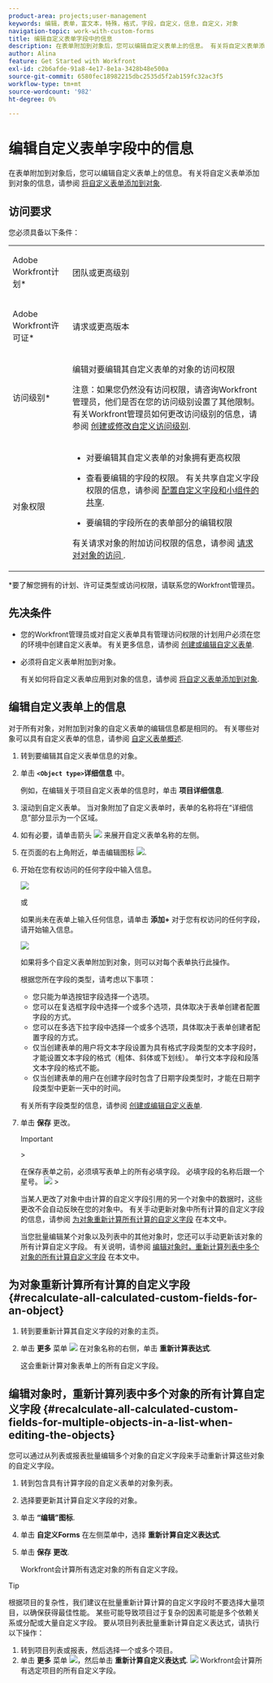 ```yaml
---
product-area: projects;user-management
keywords: 编辑，表单，富文本，特殊，格式，字段，自定义，信息，自定义，对象
navigation-topic: work-with-custom-forms
title: 编辑自定义表单字段中的信息
description: 在表单附加到对象后，您可以编辑自定义表单上的信息。 有关将自定义表单添加到对象的信息，请参阅将自定义表单添加到对象。
author: Alina
feature: Get Started with Workfront
exl-id: c2b6afde-91a8-4e17-8e1a-3428b48e500a
source-git-commit: 6580fec18982215dbc2535d5f2ab159fc32ac3f5
workflow-type: tm+mt
source-wordcount: '982'
ht-degree: 0%

---
```


# 编辑自定义表单字段中的信息

在表单附加到对象后，您可以编辑自定义表单上的信息。 有关将自定义表单添加到对象的信息，请参阅 [将自定义表单添加到对象](../../workfront-basics/work-with-custom-forms/add-a-custom-form-to-an-object.md).

## 访问要求

您必须具备以下条件：

<table style="table-layout:auto"> 
 <col> 
 <col> 
 <tbody> 
  <tr> 
   <td role="rowheader"> <p>Adobe Workfront计划*</p> </td> 
   <td>团队或更高级别</td> 
  </tr> 
  <tr> 
   <td role="rowheader"> <p>Adobe Workfront许可证*</p> </td> 
   <td> <p>请求或更高版本</p> </td> 
  </tr> 
  <tr data-mc-conditions=""> 
   <td role="rowheader">访问级别*</td> 
   <td> <p>编辑对要编辑其自定义表单的对象的访问权限</p> <p>注意：如果您仍然没有访问权限，请咨询Workfront管理员，他们是否在您的访问级别设置了其他限制。 有关Workfront管理员如何更改访问级别的信息，请参阅 <a href="../../administration-and-setup/add-users/configure-and-grant-access/create-modify-access-levels.md" class="MCXref xref">创建或修改自定义访问级别</a>.</p> </td> 
  </tr> 
  <tr data-mc-conditions=""> 
   <td role="rowheader"> <p>对象权限</p> </td> 
   <td> 
    <ul> 
     <li> <p>对要编辑其自定义表单的对象拥有更高权限</p> </li> 
     <li>查看要编辑的字段的权限。 有关共享自定义字段权限的信息，请参阅 <a href="../../administration-and-setup/customize-workfront/create-manage-custom-forms/configure-sharing-for-a-custom-field.md" class="MCXref xref">配置自定义字段和小组件的共享</a>.</li> 
     <li> <p>要编辑的字段所在的表单部分的编辑权限</p> </li> 
    </ul> <p>有关请求对象的附加访问权限的信息，请参阅 <a href="../../workfront-basics/grant-and-request-access-to-objects/request-access.md" class="MCXref xref">请求对对象的访问 </a>.</p> </td> 
  </tr> 
 </tbody> 
</table>

&#42;要了解您拥有的计划、许可证类型或访问权限，请联系您的Workfront管理员。

## 先决条件

* 您的Workfront管理员或对自定义表单具有管理访问权限的计划用户必须在您的环境中创建自定义表单。 有关更多信息，请参阅 [创建或编辑自定义表单](../../administration-and-setup/customize-workfront/create-manage-custom-forms/create-or-edit-a-custom-form.md).
* 必须将自定义表单附加到对象。

   有关如何将自定义表单应用到对象的信息，请参阅 [将自定义表单添加到对象](../../workfront-basics/work-with-custom-forms/add-a-custom-form-to-an-object.md).

## 编辑自定义表单上的信息

对于所有对象，对附加到对象的自定义表单的编辑信息都是相同的。 有关哪些对象可以具有自定义表单的信息，请参阅 [自定义表单概述](../../administration-and-setup/customize-workfront/create-manage-custom-forms/custom-forms-overview.md).

1. 转到要编辑其自定义表单信息的对象。
1. 单击 **`<Object type>`详细信息** 中。

   例如，在编辑关于项目自定义表单的信息时，单击 **项目详细信息**.

1. 滚动到自定义表单。 当对象附加了自定义表单时，表单的名称将在“详细信息”部分显示为一个区域。
1. 如有必要，请单击箭头 ![](assets/expand-arrow-right.png) 来展开自定义表单名称的左侧。
1. 在页面的右上角附近，单击编辑图标 ![](assets/edit-icon.png).
1. 开始在您有权访问的任何字段中输入信息。

   ![](assets/click-in-field-to-edit-info-350x132.png)

   或

   如果尚未在表单上输入任何信息，请单击 **添加+** 对于您有权访问的任何字段，请开始输入信息。

   ![](assets/plus-add-to-edit-info-350x180.png)

   如果将多个自定义表单附加到对象，则可以对每个表单执行此操作。

   根据您所在字段的类型，请考虑以下事项：

   * 您只能为单选按钮字段选择一个选项。
   * 您可以在复选框字段中选择一个或多个选项，具体取决于表单创建者配置字段的方式。
   * 您可以在多选下拉字段中选择一个或多个选项，具体取决于表单创建者配置字段的方式。
   * 仅当创建表单的用户将文本字段设置为具有格式字段类型的文本字段时，才能设置文本字段的格式（粗体、斜体或下划线）。 单行文本字段和段落文本字段的格式不能。
   * 仅当创建表单的用户在创建字段时包含了日期字段类型时，才能在日期字段类型中更新一天中的时间。

   有关所有字段类型的信息，请参阅 [创建或编辑自定义表单](../../administration-and-setup/customize-workfront/create-manage-custom-forms/create-or-edit-a-custom-form.md).

1. 单击 **保存** 更改。

   >[!IMPORTANT]
   >
   >
   >
   ><!--   >
   ><p style="color: #ff1493;" data-mc-conditions="QuicksilverOrClassic.Draft mode">This is true in "Edit custom forms" but not in "Add a custom form to an object." This snippet is used in both articles. The whole snippet is conditioned for classic only in "Add" but not in "Edit." Don't remove the NWE conditioning in the snippet because it is needed in "Edit."</p>   >
   >-->   >
   >
   >在保存表单之前，必须填写表单上的所有必填字段。 必填字段的名称后跟一个星号。
   ![](assets/nwe-required-custom-field.png)   >

   当某人更改了对象中由计算的自定义字段引用的另一个对象中的数据时，这些更改不会自动反映在您的对象中。 有关手动更新对象中所有计算的自定义字段的信息，请参阅 [为对象重新计算所有计算的自定义字段](#recalculate-all-calculated-custom-fields-for-an-object) 在本文中。

   当您批量编辑某个对象以及列表中的其他对象时，您还可以手动更新该对象的所有计算自定义字段。 有关说明，请参阅 [编辑对象时，重新计算列表中多个对象的所有计算自定义字段](#recalculate-all-calculated-custom-fields-for-multiple-objects-in-a-list-when-editing-the-objects) 在本文中。

## 为对象重新计算所有计算的自定义字段  {#recalculate-all-calculated-custom-fields-for-an-object}

1. 转到要重新计算其自定义字段的对象的主页。
1. 单击 **更多** 菜单 ![](assets/more-icon.png) 在对象名称的右侧，单击 **重新计算表达式**.

   这会重新计算对象表单上的所有自定义字段。

## 编辑对象时，重新计算列表中多个对象的所有计算自定义字段 {#recalculate-all-calculated-custom-fields-for-multiple-objects-in-a-list-when-editing-the-objects}

<!--
<p data-mc-conditions="QuicksilverOrClassic.Draft mode">(NOTE: this will need to be edited when the bulk edit for objects update in NW)</p>
-->

您可以通过从列表或报表批量编辑多个对象的自定义字段来手动重新计算这些对象的自定义字段。

1. 转到包含具有计算字段的自定义表单的对象列表。
1. 选择要更新其计算自定义字段的对象。
1. 单击 **“编辑”图标**.
1. 单击 **自定义Forms** 在左侧菜单中，选择 **重新计算自定义表达式**.
1. 单击 **保存** **更改**.

   Workfront会计算所有选定对象的所有自定义字段。

>[!TIP]
根据项目的复杂性，我们建议在批量重新计算计算的自定义字段时不要选择大量项目，以确保获得最佳性能。 某些可能导致项目过于复杂的因素可能是多个依赖关系或分配或大量自定义字段。
要从项目列表批量重新计算自定义表达式，请执行以下操作：
1. 转到项目列表或报表，然后选择一个或多个项目。
1. 单击 **更多** 菜单 ![](assets/more-icon.png)，然后单击 **重新计算自定义表达式**.
![](assets/recalculate-expressions-timeline-finances-drop-down-in-project-list-nwe.png)
Workfront会计算所有选定项目的所有自定义字段。
